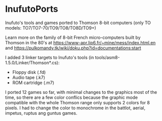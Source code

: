 # InufutoPorts
Inufuto's tools and games ported to Thomson 8-bit computers (only TO models: TO7/TO7-70/TO9/TO8/TO8D/TO9+)

Learn more on the family of 8-bit French micro-computers built by Thomson in the 80's at <https://www-apr.lip6.fr/~mine/mess/index.html.en> and <https://pulkomandy.tk/wiki/doku.php?id=documentations:start>

I added 3 linker targets to Inufuto's tools (in tools/asm8-1.5.0/Linker/Thomson*.cs):
* Floppy disk (.fd)
* Audio tape (.k7)
* ROM cartridge (.m7)

I ported 12 games so far, with minimal changes to the graphics most of the time, so there are a few color conflics because the graphic mode compatible with the whole Thomson range only supports 2 colors for 8 pixels. I had to change the color to monochrome in the battlot, aerial, impetus, ruptus ang guntus games.

